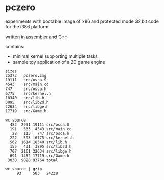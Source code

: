 # pczero
experiments with bootable image of x86 and protected mode 32 bit code for the i386 platform

written in assembler and C++

contains:
* minimal kernel supporting multiple tasks
* sample toy application of a 2D game engine

```
sizes
25372   pczero.img
19111   src/osca.S
4543    src/main.cc
747     src/osca.h
6775    src/kernel.h
18340   src/lib.h
3895    src/lib2d.h
22634   src/libge.h
17719   src/Game.h

wc source
  482  2931 19111 src/osca.S
  191   533  4543 src/main.cc
   28   113   747 src/osca.h
  222   593  6775 src/kernel.h
  562  1614 18340 src/lib.h
  155   431  3895 src/lib2d.h
  707  2161 22634 src/libge.h
  691  1452 17719 src/Game.h
 3038  9828 93764 total

wc source | gzip
     93     583   24228
```